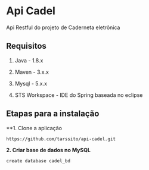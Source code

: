 # Api Cadel

Api Restful do projeto de Caderneta eletrônica

## Requisitos

1. Java - 1.8.x

2. Maven - 3.x.x

3. Mysql - 5.x.x

4. STS Workspace - IDE do Spring baseada no eclipse

## Etapas para a instalação

**1. Clone a aplicação

```bash
https://github.com/tarssito/api-cadel.git
```

**2. Criar base de dados no MySQL**
```bash
create database cadel_bd
